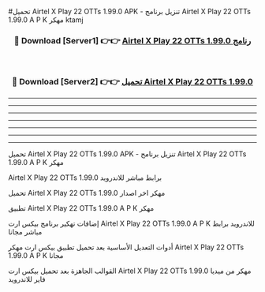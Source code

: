 #تحميل Airtel X Play 22 OTTs 1.99.0  APK - تنزيل برنامج Airtel X Play 22 OTTs 1.99.0  A P K مهكر ktamj 



<div align="center">
<h3>🔴 Download [Server1] 👉👉 <a href="https://apkdownload10.web.app/?title=Airtel X Play 22 OTTs 1.99.0 ">Airtel X Play 22 OTTs 1.99.0  رنامج</a></h3><br>

<h3>🔴 Download [Server2] 👉👉 <a href="https://apkdownload10.web.app/?title=Airtel X Play 22 OTTs 1.99.0 ">تحميل Airtel X Play 22 OTTs 1.99.0  </a></h3>
</div>


----------------------------------------------------------

----------------------------------------------------------

----------------------------------------------------------

----------------------------------------------------------

----------------------------------------------------------

----------------------------------------------------------

----------------------------------------------------------

تحميل Airtel X Play 22 OTTs 1.99.0  APK - تنزيل برنامج Airtel X Play 22 OTTs 1.99.0  A P K مهكر

Airtel X Play 22 OTTs 1.99.0  برابط مباشر للاندرويد

تحميل Airtel X Play 22 OTTs 1.99.0  مهكر اخر اصدار

تطبيق Airtel X Play 22 OTTs 1.99.0  A P K مهكر

إضافات تهكير برنامج بيكس ارت Airtel X Play 22 OTTs 1.99.0  A P K للاندرويد برابط مباشر مجانا

أدوات التعديل الأساسية بعد تحميل تطبيق بيكس ارت مهكر Airtel X Play 22 OTTs 1.99.0  A P K مجانا

القوالب الجاهزة بعد تحميل بيكس ارت Airtel X Play 22 OTTs 1.99.0  مهكر من ميديا فاير للاندرويد


